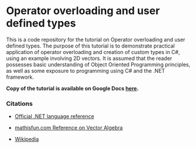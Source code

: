 # Operator overloading and user defined types

This is a code repository for the tutorial on Operator overloading and user defined types.
The purpose of this tutorial is to demonstrate practical application of operator overloading and creation of custom types in C#, using an example involving 2D vectors. 
It is assumed that the reader possesses basic understanding of Object Oriented Programming principles, as well as some exposure to programming using C# and the .NET framework. 

**Copy of the tutorial is available on Google Docs [here](https://docs.google.com/document/d/12vWsv7by9dDJ1fadZaalFo0F8hB84knvwsLfs2NWawk/edit?usp=sharing).**

### Citations

- [Official .NET language reference](https://docs.microsoft.com/en-us/dotnet/csharp/language-reference/)

- [mathisfun.com Reference on Vector Algebra](https://www.mathsisfun.com/algebra/vectors.html)

- [Wikipedia](https://wikipedia.org)

